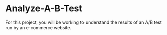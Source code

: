 # Analyze-A-B-Test
For this project, you will be working to understand the results of an A/B test run by an e-commerce website.
